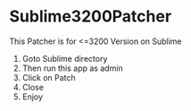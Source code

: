# Sublime3200Patcher
This  Patcher is for &lt;=3200 Version on Sublime

1. Goto Sublime directory
2. Then run this app as admin
3. Click on Patch
4. Close
5. Enjoy
